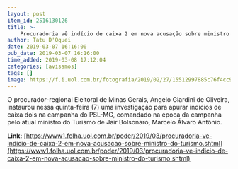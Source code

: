 ```yaml
---
layout: post
item_id: 2516130126
title: >-
    Procuradoria vê indício de caixa 2 em nova acusação sobre ministro do Turismo
author: Tatu D'Oquei
date: 2019-03-07 16:16:00
pub_date: 2019-03-07 16:16:00
time_added: 2019-03-08 17:12:04
categories: [avisamos]
tags: []
image: https://f.i.uol.com.br/fotografia/2019/02/27/15512997885c76f4cc97d45_1551299788_3x2_rt.jpg
---
```


O procurador-regional Eleitoral de Minas Gerais, Angelo Giardini de Oliveira, instaurou nessa quinta-feira (7) uma investigação para apurar indícios de caixa dois na campanha do PSL-MG, comandado na época da campanha pelo atual ministro do Turismo de Jair Bolsonaro, Marcelo Álvaro Antônio.

**Link:** [https://www1.folha.uol.com.br/poder/2019/03/procuradoria-ve-indicio-de-caixa-2-em-nova-acusacao-sobre-ministro-do-turismo.shtml](https://www1.folha.uol.com.br/poder/2019/03/procuradoria-ve-indicio-de-caixa-2-em-nova-acusacao-sobre-ministro-do-turismo.shtml)

